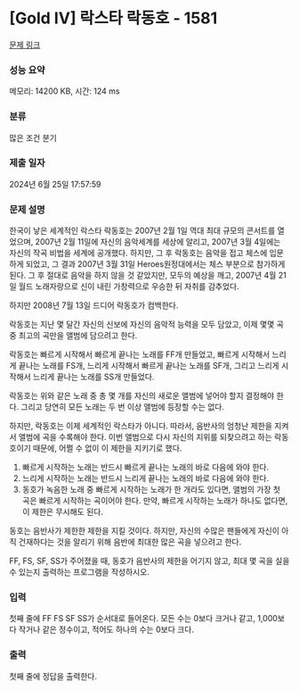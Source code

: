 # [Gold IV] 락스타 락동호 - 1581 

[문제 링크](https://www.acmicpc.net/problem/1581) 

### 성능 요약

메모리: 14200 KB, 시간: 124 ms

### 분류

많은 조건 분기

### 제출 일자

2024년 6월 25일 17:57:59

### 문제 설명

<p>한국이 낳은 세계적인 락스타 락동호는 2007년 2월 1일 역대 최대 규모의 콘서트를 열었으며, 2007년 2월 11일에 자신의 음악세계를 세상에 알리고, 2007년 3월 4일에는 자신의 작곡 비법을 세계에 공개했다. 하지만, 그 후 락동호는 음악을 접고 체스에 입문하게 되었고, 그 결과 2007년 3월 31일 Heroes원정대에서는 체스 부분으로 참가하게 된다. 그 후 절대로 음악을 하지 않을 것 같았지만, 모두의 예상을 깨고, 2007년 4월 21일 월드 노래자랑으로 신이 내린 가창력으로 우승한 뒤 자취를 감추었다.</p>

<p>하지만 2008년 7월 13일 드디어 락동호가 컴백한다.</p>

<p>락동호는 지난 몇 달간 자신의 신보에 자신의 음악적 능력을 모두 담았고, 이제 몇몇 곡 중 최고의 곡만을 앨범에 담으려고 한다.</p>

<p>락동호는 빠르게 시작해서 빠르게 끝나는 노래를 FF개 만들었고, 빠르게 시작해서 느리게 끝나는 노래를 FS개, 느리게 시작해서 빠르게 끝나는 노래를 SF개, 그리고 느리게 시작해서 느리게 끝나는 노래를 SS개 만들었다.</p>

<p>락동호는 위와 같은 노래 중 총 몇 개를 자신의 새로운 앨범에 넣어야 할지 결정해야 한다. 그리고 당연히 모든 노래는 두 번 이상 앨범에 등장할 수는 없다.</p>

<p>하지만, 락동호는 이제 세계적인 락스타가 아니다. 따라서, 음반사의 엄청난 제한을 지켜서 앨범에 곡을 수록해야 한다. 이번 앨범으로 다시 자신의 지위를 되찾으려고 하는 락동호이기 때문에, 어쩔 수 없이 이 제한을 지키기로 했다.</p>

<ol>
	<li>빠르게 시작하는 노래는 반드시 빠르게 끝나는 노래의 바로 다음에 와야 한다.</li>
	<li>느리게 시작하는 노래는 반드시 느리게 끝나는 노래의 바로 다음에 와야 한다.</li>
	<li>동호가 녹음한 노래 중 빠르게 시작하는 노래가 한 개라도 있다면, 앨범의 가장 첫 곡은 빠르게 시작하는 곡이어야 한다. 만약, 빠르게 시작하는 노래가 하나도 없다면, 이 제한은 무시해도 된다.</li>
</ol>

<p>동호는 음반사가 제한한 제한을 지킬 것이다. 하지만, 자신의 수많은 팬들에게 자신이 아직 건재하다는 것을 알리기 위해 음반에 최대한 많은 곡을 넣으려고 한다.</p>

<p>FF, FS, SF, SS가 주어졌을 때, 동호가 음반사의 제한을 어기지 않고, 최대 몇 곡을 실을 수 있는지 출력하는 프로그램을 작성하시오.</p>

### 입력 

 <p>첫째 줄에 FF FS SF SS가 순서대로 들어온다. 모든 수는 0보다 크거나 같고, 1,000보다 작거나 같은 정수이고, 적어도 하나의 수는 0보다 크다.</p>

### 출력 

 <p>첫째 줄에 정답을 출력한다.</p>


